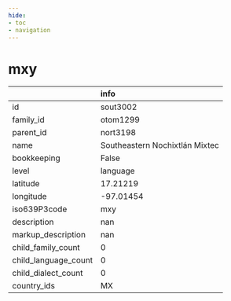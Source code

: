 ```yaml
---
hide:
- toc
- navigation
---
```

# mxy
|                      | info                           |
|:---------------------|:-------------------------------|
| id                   | sout3002                       |
| family_id            | otom1299                       |
| parent_id            | nort3198                       |
| name                 | Southeastern Nochixtlán Mixtec |
| bookkeeping          | False                          |
| level                | language                       |
| latitude             | 17.21219                       |
| longitude            | -97.01454                      |
| iso639P3code         | mxy                            |
| description          | nan                            |
| markup_description   | nan                            |
| child_family_count   | 0                              |
| child_language_count | 0                              |
| child_dialect_count  | 0                              |
| country_ids          | MX                             |